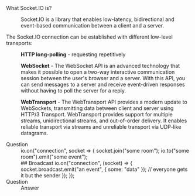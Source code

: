 <dl>
<dt>What Socket.IO is?</dt>
<dd><p>
Socket.IO is a library that enables low-latency, bidirectional and event-based communication between a client and a server.
</p></dd>

<dt> 
<p>
The Socket.IO connection can be established with different low-level transports:
</p>
</dt>
<dd>
<p>
<b>HTTP long-polling</b> - requesting repetitively
<p>
<b>WebSocket</b> - The WebSocket API is an advanced technology that makes it possible to open a two-way interactive communication session between the user's browser and a server. With this API, you can send messages to a server and receive event-driven responses without having to poll the server for a reply. 
</p>
<p>
<b>WebTransport</b>  - The WebTransport API provides a modern update to WebSockets, transmitting data between client and server using HTTP/3 Transport. WebTransport provides support for multiple streams, unidirectional streams, and out-of-order delivery. It enables reliable transport via streams and unreliable transport via UDP-like datagrams.
</p>
</p>
</dd>



<dt>Question</dt>
<dd>
  io.on("connection", socket => {
  socket.join("some room");
  io.to("some room").emit("some event");
  <br>
  ## Broadcast
  io.on("connection", (socket) => {
  socket.broadcast.emit("an event", { some: "data" }); // everyone gets it but the sender
});
});  
</dd>
<dt>Question</dt>
<dd>Answer</dd>
</dl>

